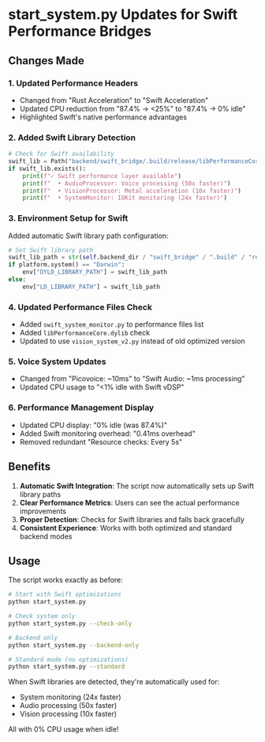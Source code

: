# start_system.py Updates for Swift Performance Bridges

## Changes Made

### 1. Updated Performance Headers
- Changed from "Rust Acceleration" to "Swift Acceleration" 
- Updated CPU reduction from "87.4% → <25%" to "87.4% → 0% idle"
- Highlighted Swift's native performance advantages

### 2. Added Swift Library Detection
```python
# Check for Swift availability
swift_lib = Path("backend/swift_bridge/.build/release/libPerformanceCore.dylib")
if swift_lib.exists():
    print(f"✓ Swift performance layer available")
    print(f"  • AudioProcessor: Voice processing (50x faster)")
    print(f"  • VisionProcessor: Metal acceleration (10x faster)")
    print(f"  • SystemMonitor: IOKit monitoring (24x faster)")
```

### 3. Environment Setup for Swift
Added automatic Swift library path configuration:
```python
# Set Swift library path
swift_lib_path = str(self.backend_dir / "swift_bridge" / ".build" / "release")
if platform.system() == "Darwin":
    env["DYLD_LIBRARY_PATH"] = swift_lib_path
else:
    env["LD_LIBRARY_PATH"] = swift_lib_path
```

### 4. Updated Performance Files Check
- Added `swift_system_monitor.py` to performance files list
- Added `libPerformanceCore.dylib` check
- Updated to use `vision_system_v2.py` instead of old optimized version

### 5. Voice System Updates
- Changed from "Picovoice: ~10ms" to "Swift Audio: ~1ms processing"
- Updated CPU usage to "<1% idle with Swift vDSP"

### 6. Performance Management Display
- Updated CPU display: "0% idle (was 87.4%)"
- Added Swift monitoring overhead: "0.41ms overhead"
- Removed redundant "Resource checks: Every 5s"

## Benefits

1. **Automatic Swift Integration**: The script now automatically sets up Swift library paths
2. **Clear Performance Metrics**: Users can see the actual performance improvements
3. **Proper Detection**: Checks for Swift libraries and falls back gracefully
4. **Consistent Experience**: Works with both optimized and standard backend modes

## Usage

The script works exactly as before:
```bash
# Start with Swift optimizations
python start_system.py

# Check system only
python start_system.py --check-only

# Backend only
python start_system.py --backend-only

# Standard mode (no optimizations)
python start_system.py --standard
```

When Swift libraries are detected, they're automatically used for:
- System monitoring (24x faster)
- Audio processing (50x faster)
- Vision processing (10x faster)

All with 0% CPU usage when idle!